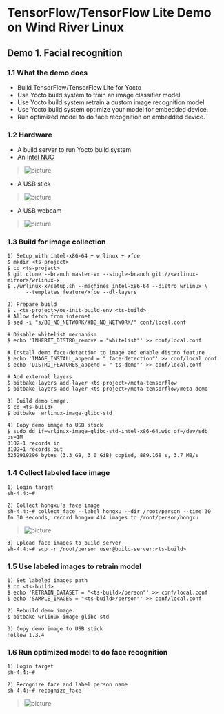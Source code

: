 # TensorFlow/TensorFlow Lite Demo on Wind River Linux

## Demo 1. Facial recognition
### 1.1 What the demo does
* Build TensorFlow/TensorFlow Lite for Yocto
* Use Yocto build system to train an image classifier model
* Use Yocto build system retrain a custom image recognition model
* Use Yocto build system optimize your model for embedded device.
* Run optimized model to do face recognition on embedded device.

### 1.2 Hardware
* A build server to run Yocto build system
* An [Intel NUC](https://www.intel.com/content/www/us/en/products/boards-kits/nuc.html)

>![picture](https://github.com/hongxu-jia/meta-tensorflow/blob/master/meta-demo/files/nuc.jpg)

* A USB stick

>![picture](https://github.com/hongxu-jia/meta-tensorflow/blob/master/meta-demo/files/usb_stick.jpg)

* A USB webcam

>![picture](https://github.com/hongxu-jia/meta-tensorflow/blob/master/meta-demo/files/usb_webcam.jpg)

### 1.3 Build for image collection

```
1) Setup with intel-x86-64 + wrlinux + xfce
$ mkdir <ts-project>
$ cd <ts-project>
$ git clone --branch master-wr --single-branch git://<wrlinux-mirror>/wrlinux-x
$ ./wrlinux-x/setup.sh --machines intel-x86-64 --distro wrlinux \
      --templates feature/xfce --dl-layers

2) Prepare build
$ . <ts-project>/oe-init-build-env <ts-build>
# Allow fetch from internet
$ sed -i "s/BB_NO_NETWORK/#BB_NO_NETWORK/" conf/local.conf

# Disable whitelist mechanism
$ echo 'INHERIT_DISTRO_remove = "whitelist"' >> conf/local.conf

# Install demo face-detection to image and enable distro feature
$ echo 'IMAGE_INSTALL_append = " face-detection"' >> conf/local.conf
$ echo 'DISTRO_FEATURES_append = " ts-demo"' >> conf/local.conf

# Add external layers
$ bitbake-layers add-layer <ts-project>/meta-tensorflow
$ bitbake-layers add-layer <ts-project>/meta-tensorflow/meta-demo

3) Build demo image.
$ cd <ts-build>
$ bitbake  wrlinux-image-glibc-std

4) Copy demo image to USB stick
$ sudo dd if=wrlinux-image-glibc-std-intel-x86-64.wic of=/dev/sdb bs=1M
3102+1 records in
3102+1 records out
3252919296 bytes (3.3 GB, 3.0 GiB) copied, 889.168 s, 3.7 MB/s
```

### 1.4 Collect labeled face image
```
1) Login target
sh-4.4:~#

2) Collect hongxu's face image
sh-4.4:~# collect_face --label hongxu --dir /root/person --time 30
In 30 seconds, record hongxu 414 images to /root/person/hongxu
```
>![picture](https://github.com/hongxu-jia/meta-tensorflow/blob/master/meta-demo/files/label_hongxu.gif)
```
3) Upload face images to build server
sh-4.4:~# scp -r /root/person user@build-server:<ts-build>
```

### 1.5 Use labeled images to retrain model
```
1) Set labeled images path
$ cd <ts-build>
$ echo 'RETRAIN_DATASET = "<ts-build>/person"' >> conf/local.conf
$ echo 'SAMPLE_IMAGES = "<ts-build>/person"' >> conf/local.conf

2) Rebuild demo image.
$ bitbake wrlinux-image-glibc-std

3) Copy demo image to USB stick
Follow 1.3.4
```

### 1.6 Run optimized model to do face recognition
```
1) Login target
sh-4.4:~#

2) Recognize face and label person name
sh-4.4:~# recognize_face
```
>![picture](https://github.com/hongxu-jia/meta-tensorflow/blob/master/meta-demo/files/tensorflow-demo.gif)
